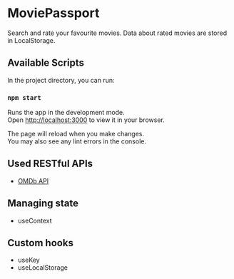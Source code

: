 # MoviePassport

Search and rate your favourite movies. Data about rated movies are stored in LocalStorage.

## Available Scripts

In the project directory, you can run:

### `npm start`

Runs the app in the development mode.\
Open [http://localhost:3000](http://localhost:3000) to view it in your browser.

The page will reload when you make changes.\
You may also see any lint errors in the console.

## Used RESTful APIs

- [OMDb API](https://www.omdbapi.com/)

## Managing state

- useContext

## Custom hooks

- useKey
- useLocalStorage
